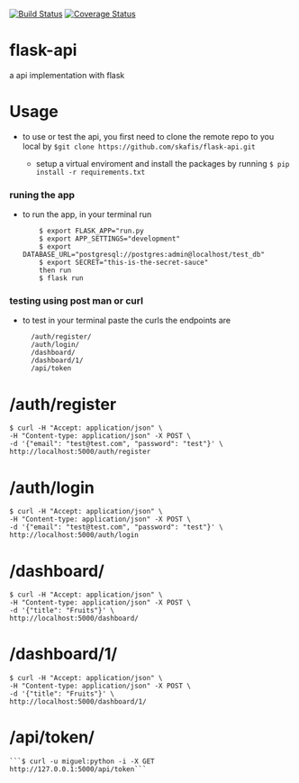 [![Build Status](https://travis-ci.org/skafis/flask-api.svg?branch=master)](https://travis-ci.org/skafis/flask-api)
[![Coverage Status](https://coveralls.io/repos/github/skafis/flask-api/badge.svg?branch=master)](https://coveralls.io/github/skafis/flask-api?branch=master)
# flask-api
a api implementation with flask

# Usage
* to use or test the api, you first need to clone the remote repo to you local
  by   ```$git clone https://github.com/skafis/flask-api.git```

  * setup a virtual enviroment and install the packages by running
     ```$ pip install -r requirements.txt```


### runing the app
* to run the app, in your terminal run
    ```
   		$ export FLASK_APP="run.py
   		$ export APP_SETTINGS="development"
   		$ export DATABASE_URL="postgresql://postgres:admin@localhost/test_db"
   		$ export SECRET="this-is-the-secret-sauce"
 		then run 
    	$ flask run
    ```



### testing using post man or curl 

* to test in your terminal paste the curls 
	the endpoints are 

		/auth/register/
		/auth/login/
		/dashboard/
		/dashboard/1/
		/api/token

# /auth/register

	$ curl -H "Accept: application/json" \
	-H "Content-type: application/json" -X POST \
	-d '{"email": "test@test.com", "password": "test"}' \
	http://localhost:5000/auth/register

# /auth/login 
	$ curl -H "Accept: application/json" \
	-H "Content-type: application/json" -X POST \
	-d '{"email": "test@test.com", "password": "test"}' \
	http://localhost:5000/auth/login

# /dashboard/

	$ curl -H "Accept: application/json" \
	-H "Content-type: application/json" -X POST \
	-d '{"title": "Fruits"}' \
	http://localhost:5000/dashboard/

# /dashboard/1/
	$ curl -H "Accept: application/json" \
	-H "Content-type: application/json" -X POST \
	-d '{"title": "Fruits"}' \
	http://localhost:5000/dashboard/1/

# /api/token/
	```$ curl -u miguel:python -i -X GET http://127.0.0.1:5000/api/token```